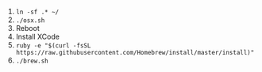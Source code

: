 1. `ln -sf .* ~/`
1. `./osx.sh`
1. Reboot
1. Install XCode
1. `ruby -e "$(curl -fsSL https://raw.githubusercontent.com/Homebrew/install/master/install)"`
1. `./brew.sh`
